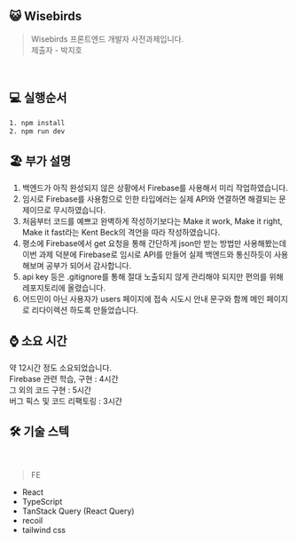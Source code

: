 ## 😺 Wisebirds

> Wisebirds 프론트엔드 개발자 사전과제입니다.<br/>
> 제출자 - 박지호

<br/>  

## 💻 실행순서

```bash
1. npm install
2. npm run dev

```

## 🏖 부가 설명

1. 백엔드가 아직 완성되지 않은 상황에서 Firebase를 사용해서 미리 작업하였습니다.  
2. 임시로 Firebase를 사용함으로 인한 타입에러는 실제 API와 연결하면 해결되는 문제이므로 무시하였습니다.  
3. 처음부터 코드를 예쁘고 완벽하게 작성하기보다는 Make it work, Make it right, Make it fast라는 Kent Beck의 격언을 따라 작성하였습니다.  
4. 평소에 Firebase에서 get 요청을 통해 간단하게 json만 받는 방법만 사용해봤는데 이번 과제 덕분에 Firebase로 임시로 API를 만들어 실제 백엔드와 통신하듯이 사용해보며 공부가 되어서 감사합니다.  
5. api key 등은 .gitignore를 통해 절대 노출되지 않게 관리해야 되지만 편의를 위해 레포지토리에 올렸습니다.  
6. 어드민이 아닌 사용자가 users 페이지에 접속 시도시 안내 문구와 함께 메인 페이지로 리다이렉션 하도록 만들었습니다.  

## ⌚ 소요 시간

약 12시간 정도 소요되었습니다.  
Firebase 관련 학습, 구현 : 4시간  
그 외의 코드 구현 : 5시간  
버그 픽스 및 코드 리팩토링 : 3시간  


## 🛠 기술 스텍

<br/>

> FE

- React
- TypeScript
- TanStack Query (React Query)
- recoil
- tailwind css
  <br/>

<br/>



